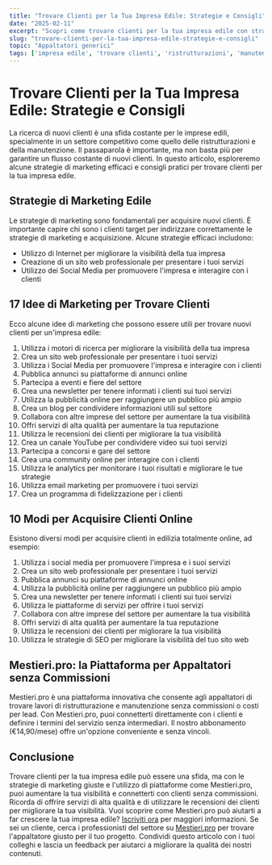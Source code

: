 ```yaml
---
title: "Trovare Clienti per la Tua Impresa Edile: Strategie e Consigli"
date: "2025-02-11"
excerpt: "Scopri come trovare clienti per la tua impresa edile con strategie di marketing efficaci e consigli pratici. Utilizza Mestieri.pro per connetterti con clienti senza commissioni."
slug: "trovare-clienti-per-la-tua-impresa-edile-strategie-e-consigli"
topic: "Appaltatori generici"
tags: ['impresa edile', 'trovare clienti', 'ristrutturazioni', 'manutenzione', 'Mestieri.pro']
---
```

# Trovare Clienti per la Tua Impresa Edile: Strategie e Consigli

La ricerca di nuovi clienti è una sfida costante per le imprese edili, specialmente in un settore competitivo come quello delle ristrutturazioni e della manutenzione. Il passaparola è importante, ma non basta più per garantire un flusso costante di nuovi clienti. In questo articolo, esploreremo alcune strategie di marketing efficaci e consigli pratici per trovare clienti per la tua impresa edile.

## Strategie di Marketing Edile

Le strategie di marketing sono fondamentali per acquisire nuovi clienti. È importante capire chi sono i clienti target per indirizzare correttamente le strategie di marketing e acquisizione. Alcune strategie efficaci includono:

* Utilizzo di Internet per migliorare la visibilità della tua impresa
* Creazione di un sito web professionale per presentare i tuoi servizi
* Utilizzo dei Social Media per promuovere l'impresa e interagire con i clienti

## 17 Idee di Marketing per Trovare Clienti

Ecco alcune idee di marketing che possono essere utili per trovare nuovi clienti per un'impresa edile:

1. Utilizza i motori di ricerca per migliorare la visibilità della tua impresa
2. Crea un sito web professionale per presentare i tuoi servizi
3. Utilizza i Social Media per promuovere l'impresa e interagire con i clienti
4. Pubblica annunci su piattaforme di annunci online
5. Partecipa a eventi e fiere del settore
6. Crea una newsletter per tenere informati i clienti sui tuoi servizi
7. Utilizza la pubblicità online per raggiungere un pubblico più ampio
8. Crea un blog per condividere informazioni utili sul settore
9. Collabora con altre imprese del settore per aumentare la tua visibilità
10. Offri servizi di alta qualità per aumentare la tua reputazione
11. Utilizza le recensioni dei clienti per migliorare la tua visibilità
12. Crea un canale YouTube per condividere video sui tuoi servizi
13. Partecipa a concorsi e gare del settore
14. Crea una community online per interagire con i clienti
15. Utilizza le analytics per monitorare i tuoi risultati e migliorare le tue strategie
16. Utilizza email marketing per promuovere i tuoi servizi
17. Crea un programma di fidelizzazione per i clienti

## 10 Modi per Acquisire Clienti Online

Esistono diversi modi per acquisire clienti in edilizia totalmente online, ad esempio:

1. Utilizza i social media per promuovere l'impresa e i suoi servizi
2. Crea un sito web professionale per presentare i tuoi servizi
3. Pubblica annunci su piattaforme di annunci online
4. Utilizza la pubblicità online per raggiungere un pubblico più ampio
5. Crea una newsletter per tenere informati i clienti sui tuoi servizi
6. Utilizza le piattaforme di servizi per offrire i tuoi servizi
7. Collabora con altre imprese del settore per aumentare la tua visibilità
8. Offri servizi di alta qualità per aumentare la tua reputazione
9. Utilizza le recensioni dei clienti per migliorare la tua visibilità
10. Utilizza le strategie di SEO per migliorare la visibilità del tuo sito web

## Mestieri.pro: la Piattaforma per Appaltatori senza Commissioni

Mestieri.pro è una piattaforma innovativa che consente agli appaltatori di trovare lavori di ristrutturazione e manutenzione senza commissioni o costi per lead. Con Mestieri.pro, puoi connetterti direttamente con i clienti e definire i termini del servizio senza intermediari. Il nostro abbonamento (€14,90/mese) offre un'opzione conveniente e senza vincoli.

## Conclusione

Trovare clienti per la tua impresa edile può essere una sfida, ma con le strategie di marketing giuste e l'utilizzo di piattaforme come Mestieri.pro, puoi aumentare la tua visibilità e connetterti con clienti senza commissioni. Ricorda di offrire servizi di alta qualità e di utilizzare le recensioni dei clienti per migliorare la tua visibilità. 
Vuoi scoprire come Mestieri.pro può aiutarti a far crescere la tua impresa edile? [Iscriviti ora](https://mestieri.pro/info) per maggiori informazioni. 
Se sei un cliente, cerca i professionisti del settore su [Mestieri.pro](https://mestieri.pro) per trovare l'appaltatore giusto per il tuo progetto. 
Condividi questo articolo con i tuoi colleghi e lascia un feedback per aiutarci a migliorare la qualità dei nostri contenuti.